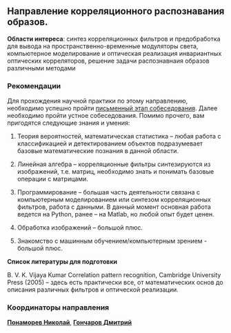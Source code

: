 ## Направление корреляционного распознавания образов. 
 __Области интереса__: синтез корреляционных фильтров и предобработка для вывода на пространственно-временные модуляторы света, компьютерное моделирование и оптическая реализация инвариантных оптических корреляторов, решение задачи распознавнаия образов различными методами 
### Рекомендации 
Для прохождения научной практики по этому направлению, необходимо успешно пройти [письменный этап собеседования](https://github.com/nozaLER/OptLabMEPHI). Далее необходимо пройти устное собеседования.
Помимо прочего, вам пригодятся следующие знания и умения:

1. Теория вероятностей, математическая статистика – любая работа с классификацией и детектированием объектов подразумевает базовые математические познания в данной области.   
2. Линейная алгебра – корреляционные фильтры синтезируются из изображений, т.е. матриц, необходимо знать и понимать базовые операции с матрицами.  
 
3. Программирование – большая часть деятельности связана с компьютерным моделированием или синтезом корреляционных фильтров, работа с данными. В данный момент основная работа ведется на Python, ранее – на Matlab, но любой опыт будет ценен. 
4. Обработка изображений – большой плюс. 
5. Знакомство с машинным обучением/компьютерным зрением - большой плюс.  

__Список литературы для подготовки__

B. V. K. Vijaya Kumar Correlation pattern recognition, Cambridge University Press (2005) – здесь есть практически все, от математических основ до описания различных фильтров и оптической реализации.
### Координаторы направления
__[Понаморев Николай](https://vk.com/losing_party)__, __[Гончаров Дмитрий](https://vk.com/id29652054)__